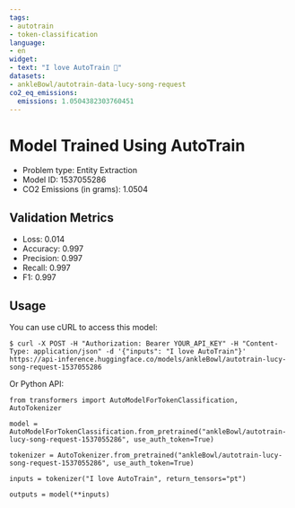 ```yaml
---
tags:
- autotrain
- token-classification
language:
- en
widget:
- text: "I love AutoTrain 🤗"
datasets:
- ankleBowl/autotrain-data-lucy-song-request
co2_eq_emissions:
  emissions: 1.0504382303760451
---
```


# Model Trained Using AutoTrain

- Problem type: Entity Extraction
- Model ID: 1537055286
- CO2 Emissions (in grams): 1.0504

## Validation Metrics

- Loss: 0.014
- Accuracy: 0.997
- Precision: 0.997
- Recall: 0.997
- F1: 0.997

## Usage

You can use cURL to access this model:

```
$ curl -X POST -H "Authorization: Bearer YOUR_API_KEY" -H "Content-Type: application/json" -d '{"inputs": "I love AutoTrain"}' https://api-inference.huggingface.co/models/ankleBowl/autotrain-lucy-song-request-1537055286
```

Or Python API:

```
from transformers import AutoModelForTokenClassification, AutoTokenizer

model = AutoModelForTokenClassification.from_pretrained("ankleBowl/autotrain-lucy-song-request-1537055286", use_auth_token=True)

tokenizer = AutoTokenizer.from_pretrained("ankleBowl/autotrain-lucy-song-request-1537055286", use_auth_token=True)

inputs = tokenizer("I love AutoTrain", return_tensors="pt")

outputs = model(**inputs)
```